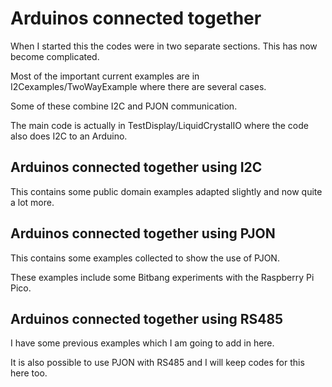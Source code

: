 # Arduinos connected together

When I started this the codes were in two separate sections. This has now become complicated.

Most of the important current examples are in I2Cexamples/TwoWayExample where there are several cases.

Some of these combine I2C and PJON communication.

The main code is actually in TestDisplay/LiquidCrystalIO where the code also does I2C to an Arduino.

## Arduinos connected together using I2C

This contains some public domain examples adapted slightly and now quite a lot more.

## Arduinos connected together using PJON

This contains some examples collected to show the use of PJON.

These examples include some Bitbang experiments with the Raspberry Pi Pico.

## Arduinos connected together using RS485

I have some previous examples which I am going to add in here.

It is also possible to use PJON with RS485 and I will keep codes for this here too.

